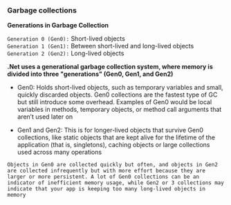 ### Garbage collections

**Generations in Garbage Collection**

`Generation 0 (Gen0):` Short-lived objects \
`Generation 1 (Gen1):` Between short-lived and long-lived objects \
`Generation 2 (Gen2):` Long-lived objects

**.Net uses a generational garbage collection system, where memory is divided into three "generations" (Gen0, Gen1, and Gen2)**

- Gen0: Holds short-lived objects, such as temporary variables and small, quickly discarded objects. Gen0 collections are the fastest type of GC but still introduce some overhead. Examples of Gen0 would be local variables in methods, temporary objects, or method call arguments that aren’t used later on

- Gen1 and Gen2: This is for longer-lived objects that survive Gen0 collections, like static objects that are kept alive for the lifetime of the application (that is, singletons), caching objects or large collections used across many operations

```
Objects in Gen0 are collected quickly but often, and objects in Gen2 are collected infrequently but with more effort because they are larger or more persistent. A lot of Gen0 collections can be an indicator of inefficient memory usage, while Gen2 or 3 collections may indicate that your app is keeping too many long-lived objects in memory
```